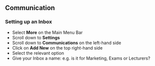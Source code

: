 ## **Communication**

### **Setting up an Inbox**  

-	Select **More** on the Main Menu Bar
-	Scroll down to **Settings**
-	Scroll down to **Communications** on the left-hand side 
-	Click on **Add New** on the top right-hand side
-	Select the relevant option 
-	Give your Inbox a name: e.g. is it for Marketing, Exams or Lecturers?
